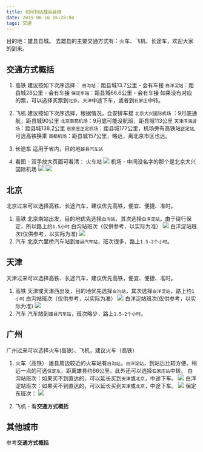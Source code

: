 ```yaml
---
title: 如何到达雄县县城
date: 2019-08-16 16:28:04
tags: 交通
---
```


目的地：雄县县城。
去雄县的主要交通方式有：火车、飞机、长途车，欢迎大家的到来。

<!-- more -->

## 交通方式概括

1. 高铁
建议按如下次序选择：
`白沟站`：距县城13.7公里 - 会有车接
`白洋淀站`：距县城28公里 -  会有车接
`保定东站`：距县城66.6公里 -  会有车接
如果没有对应的票，可以选择买票到`北京`、`天津`中途下车，或者到`石家庄`中转。
2. 飞机
建议按如下次序选择，根据情况，会安排车接
`北京大兴国际机场` ：9月底通航，距县城90公里
`北京南苑机场`：9月底可能没航班，距县城113公里
`天津滨海进场`：距县城138.2公里
`石家庄正定机场`：距县城177公里，机场旁有高铁站`正定站`,可选高铁换乘
`首都机场`：距县城157公里，略远，离北京市区也远。
3. 长途车
适用于省内，目的地`雄县汽车站`

4. 看图 - 双手放大页面可看清：
火车站
![](https://res.cloudinary.com/saintasmita/image/upload/v1565947610/codexiongan/%E9%9B%84%E5%8E%BF%E7%81%AB%E8%BD%A6%E7%AB%99_qxbzzz.png)
机场 - 中间没名字的那个是北京大兴国际机场
![](https://res.cloudinary.com/saintasmita/image/upload/v1565947629/codexiongan/%E9%9B%84%E5%8E%BF%E5%91%A8%E8%BE%B9%E6%9C%BA%E5%9C%BA_x9wl76.png)
![](https://res.cloudinary.com/saintasmita/image/upload/v1565947662/codexiongan/%E9%9B%84%E5%8E%BF%E5%91%A8%E8%BE%B9%E6%9C%BA%E5%9C%BA002_bg3axp.png)

## 北京

北京过来可以选择高铁、长途汽车，建议优先高铁，便宜、便捷、准时。

1. 高铁
北京南站出发，目的地优先选择`白沟站`，其次选择`白洋淀站`。由于绕行保定，所以路上约`1.5小时`
白沟站班次（仅供参考，以实际为准）
![](https://res.cloudinary.com/saintasmita/image/upload/v1565944736/codexiongan/%E5%8C%97%E4%BA%AC%E5%88%B0%E7%99%BD%E6%B2%9F%E7%81%AB%E8%BD%A6_izajvi.png)
白洋淀站班次(仅供参考，以实际为准)
![](https://res.cloudinary.com/saintasmita/image/upload/v1565944829/codexiongan/%E5%8C%97%E4%BA%AC%E5%88%B0%E7%99%BD%E6%B4%8B%E6%B7%80_marhug.png)
2. 汽车
北京六里桥汽车站到`雄县汽车站`，班次很多，路上`1.5-2个小时`。

## 天津

天津过来可以选择高铁、长途汽车，建议优先高铁，便宜、便捷、准时。
1. 高铁
天津或天津西出发，目的地优先选择`白沟站`，其次选择`白洋淀站`，路上约`1小时`
白沟站班次（仅供参考，以实际为准）
![](https://res.cloudinary.com/saintasmita/image/upload/v1565945114/codexiongan/%E5%A4%A9%E6%B4%A5%E5%88%B0%E7%99%BD%E6%B2%9F_aejviy.png)
白洋淀站班次(仅供参考，以实际为准)
![](https://res.cloudinary.com/saintasmita/image/upload/v1565945134/codexiongan/%E5%A4%A9%E6%B4%A5%E5%88%B0%E7%99%BD%E6%B4%8B%E6%B7%80_mt2enk.png)
2. 汽车
汽车站到`雄县汽车站`，班次略少，路上`1.5-2个小时`。
## 广州

广州过来可以选择火车(高铁)、飞机，建议火车（高铁）
1. 火车（高铁）
雄县周边较近的火车站有`白沟站`，`白洋淀站`，到站后比较方便。稍远一点的可选`保定东`，距离雄县约66公里。此外还可以选择`石家庄站`中转。
白沟站班次：如果买不到直达的，可以延长买到`天津`或`北京`，中途下车。
![](https://res.cloudinary.com/saintasmita/image/upload/v1565945659/codexiongan/%E5%B9%BF%E5%B7%9E%E5%88%B0%E7%99%BD%E6%B2%9F_clhks0.png)
白洋淀站班次：如果买不到直达的，可以延长买到`天津`或`北京`，中途下车。
![](https://res.cloudinary.com/saintasmita/image/upload/v1565945679/codexiongan/%E5%B9%BF%E5%B7%9E%E7%99%BD%E6%B4%8B%E6%B7%80_zljhxo.png)
保定东班次：
![](https://res.cloudinary.com/saintasmita/image/upload/v1565945712/codexiongan/%E5%B9%BF%E5%B7%9E%E5%88%B0%E4%BF%9D%E5%AE%9A%E4%B8%9C_ggfeq8.png)

2. 飞机 - 看**交通方式概括**

## 其他城市

参考**交通方式概括**

